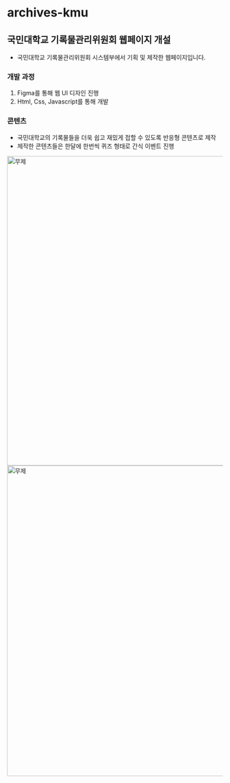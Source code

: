 # archives-kmu
## 국민대학교 기록물관리위원회 웹페이지 개설
* 국민대학교 기록물관리위원회 시스템부에서 기획 및 제작한 웹페이지입니다. 

### 개발 과정
1. Figma를 통해 웹 UI 디자인 진행
2. Html, Css, Javascript를 통해 개발

### 콘텐츠
* 국민대학교의 기록물들을 더욱 쉽고 재밌게 접할 수 있도록 반응형 콘텐츠로 제작
* 제작한 콘텐츠들은 한달에 한번씩 퀴즈 형태로 간식 이벤트 진행

<img width="722" alt="무제" src="https://github.com/shinala0602/archives-kmu/assets/59050396/3f81a19c-7722-46f6-b011-338475394fa4">
<img width="725" alt="무제" src="https://github.com/shinala0602/archives-kmu/assets/59050396/79625dad-f56a-4c2d-a08d-1371f649505d">
